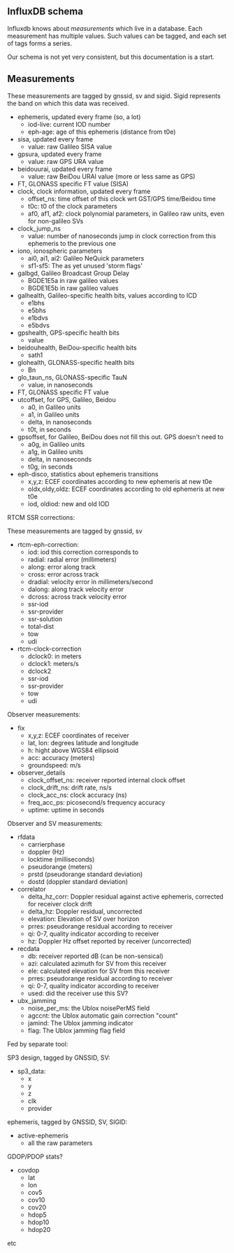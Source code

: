 InfluxDB schema
---------------

Influxdb knows about *measurements* which live in a database. Each
measurement has multiple values. Such values can be tagged, and each set of
tags forms a series.

Our schema is not yet very consistent, but this documentation is a start.

Measurements
------------
These measurements are tagged by gnssid, sv and sigid. Sigid represents the
band on which this data was received.


 * ephemeris, updated every frame (so, a lot)
   * iod-live: current IOD number
   * eph-age: age of this ephemeris (distance from t0e)
 * sisa, updated every frame
   * value: raw Galileo SISA value
 * gpsura, updated every frame
   * value: raw GPS URA value
 * beidouurai, updated every frame
   * value: raw BeiDou URAI value (more or less same as GPS)
 * FT, GLONASS specific FT value (SISA)
 * clock, clock information, updated every frame
   * offset\_ns: time offset of this clock wrt GST/GPS time/Beidou time
   * t0c: t0 of the clock parameters
   * af0, af1, af2: clock polynomial parameters, in Galileo raw units, even for non-galileo SVs
 * clock\_jump\_ns
   * value: number of nanoseconds jump in clock correction from this
     ephemeris to the previous one
 * iono, ionospheric parameters
   * ai0, ai1, ai2: Galileo NeQuick parameters
   * sf1-sf5: The as yet unused 'storm flags'
 * galbgd, Galileo Broadcast Group Delay
   * BGDE1E5a in raw galileo values
   * BGDE1E5b in raw galileo values
 * galhealth, Galileo-specific health bits, values according to ICD
   * e1bhs
   * e5bhs
   * e1bdvs
   * e5bdvs
 * gpshealth, GPS-specific health bits
   * value
 * beidouhealth, BeiDou-specific health bits
   * sath1
 * glohealth, GLONASS-specific health bits
   * Bn
 * glo\_taun\_ns, GLONASS-specific TauN 
   * value, in nanoseconds
 * FT, GLONASS specific FT value
 * utcoffset, for GPS, Galileo, Beidou
   * a0, in Galileo units
   * a1, in Galileo units
   * delta, in nanoseconds
   * t0t, in seconds
 * gpsoffset, for Galileo, BeiDou does not fill this out. GPS doesn't need to
   * a0g, in Galileo units
   * a1g, in Galileo units
   * delta, in nanoseconds
   * t0g, in seconds
 * eph-disco, statistics about ephemeris transitions
   * x,y,z: ECEF coordinates according to new ephemeris at new t0e
   * oldx,oldy,oldz: ECEF coordinates according to old ephemeris at new t0e
   * iod, oldiod: new and old IOD

RTCM SSR corrections:

These measurements are tagged by gnssid, sv

  * rtcm-eph-correction:
    * iod: iod this correction corresponds to
    * radial: radial error (millimeters)
    * along: error along track
    * cross: error across track
    * dradial: velocity error in millimeters/second
    * dalong: along track velocity error
    * dcross: across track velocity error
    * ssr-iod
    * ssr-provider
    * ssr-solution
    * total-dist
    * tow
    * udi
  * rtcm-clock-correction
    * dclock0: in meters
    * dclock1: meters/s
    * dclock2
    * ssr-iod
    * ssr-provider
    * tow
    * udi

Observer measurements:

 * fix
   * x,y,z: ECEF coordinates of receiver
   * lat, lon: degrees latitude and longitude
   * h: hight above WGS84 ellipsoid
   * acc: accuracy (meters)
   * groundspeed: m/s
 * observer\_details
   * clock\_offset\_ns: receiver reported internal clock offset
   * clock\_drift\_ns: drift rate, ns/s
   * clock\_acc\_ns: clock accuracy (ns)
   * freq\_acc\_ps: picosecond/s frequency accuracy
   * uptime: uptime in seconds


Observer and SV measurements:

 * rfdata
   * carrierphase
   * doppler (Hz)
   * locktime (milliseconds)
   * pseudorange (meters)
   * prstd (pseudorange standard deviation)
   * dostd (doppler standard deviation)
 * correlator
   * delta\_hz\_corr: Doppler residual against active ephemeris, corrected for
     receiver clock drift
   * delta\_hz: Doppler residual, uncorrected
   * elevation: Elevation of SV over horizon
   * prres: pseudorange residual according to receiver
   * qi: 0-7, quality indicator according to receiver
   * hz: Doppler Hz offset reported by receiver (uncorrected)
 * recdata
   * db: receiver reported dB (can be non-sensical)
   * azi: calculated azimuth for SV from this receiver
   * ele: calculated elevation for SV from this receiver
   * prres: pseudorange residual according to receiver
   * qi: 0-7, quality indicator according to receiver
   * used: did the receiver use this SV?
 * ubx\_jamming
   * noise\_per\_ms: the Ublox noisePerMS field
   * agccnt: the Ublox automatic gain correction "count"
   * jamind: The Ublox jamming indicator
   * flag: The Ublox jamming flag field

Fed by separate tool:

SP3 design, tagged by GNSSID, SV:
 * sp3\_data:
   * x
   * y
   * z
   * clk
   * provider

ephemeris, tagged by GNSSID, SV, SIGID:
 * active-ephemeris
   * all the raw parameters

GDOP/PDOP stats?
 * covdop
   * lat
   * lon
   * cov5
   * cov10
   * cov20
   * hdop5
   * hdop10
   * hdop20

etc

